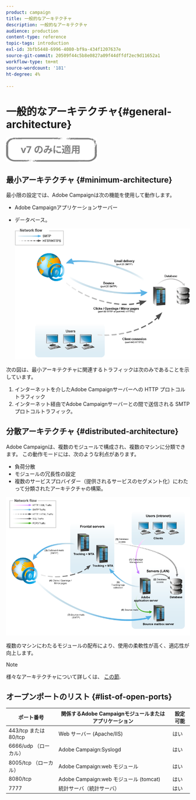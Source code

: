 ```yaml
---
product: campaign
title: 一般的なアーキテクチャ
description: 一般的なアーキテクチャ
audience: production
content-type: reference
topic-tags: introduction
exl-id: 3bfb5448-6996-4080-bf9a-434f1207637e
source-git-commit: 20509f44c5b8e0827a09f44dffdf2ec9d11652a1
workflow-type: tm+mt
source-wordcount: '181'
ht-degree: 4%

---
```


# 一般的なアーキテクチャ{#general-architecture}

![](../../assets/v7-only.svg)

## 最小アーキテクチャ {#minimum-architecture}

最小限の設定では、Adobe Campaignは次の機能を使用して動作します。

* Adobe Campaignアプリケーションサーバー
* データベース。

   ![](assets/formation_exploitation.png)

次の図は、最小アーキテクチャに関連するトラフィックは次のみであることを示しています。

1. インターネットを介したAdobe Campaignサーバーへの HTTP プロトコルトラフィック
1. インターネット経由でAdobe Campaignサーバーとの間で送信される SMTP プロトコルトラフィック。

## 分散アーキテクチャ {#distributed-architecture}

Adobe Campaignは、複数のモジュールで構成され、複数のマシンに分類できます。 この動作モードには、次のような利点があります。

* 負荷分散
* モジュールの冗長性の設定
* 複数のサービスプロバイダー（提供されるサービスのセグメント化）にわたって分類されたアーキテクチャの構築。

![](assets/architecturerepartie.png)

複数のマシンにわたるモジュールの配布により、使用の柔軟性が高く、適応性が向上します。

>[!NOTE]
>
>様々なアーキテクチャについて詳しくは、 [この節](../../installation/using/general-architecture.md).

## オープンポートのリスト {#list-of-open-ports}

| ポート番号 | 関係するAdobe Campaignモジュールまたはアプリケーション | 設定可能 |
|---|---|---|
| 443/tcp または 80/tcp | Web サーバー (Apache/IIS) | はい |
| 6666/udp （ローカル） | Adobe Campaign:Syslogd | はい |
| 8005/tcp （ローカル） | Adobe Campaign:web モジュール | はい |
| 8080/tcp | Adobe Campaign:web モジュール (tomcat) | はい |
| 7777 | 統計サーバ（統計サーバ） | はい |
